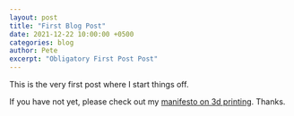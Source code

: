 ```yaml
---
layout: post
title: "First Blog Post"
date: 2021-12-22 10:00:00 +0500
categories: blog
author: Pete
excerpt: "Obligatory First Post Post"
---
```

This is the very first post where I start things off.
<!--more-->
If you have not yet, please check out my [manifesto on 3d printing](/-manifesto).
Thanks.
